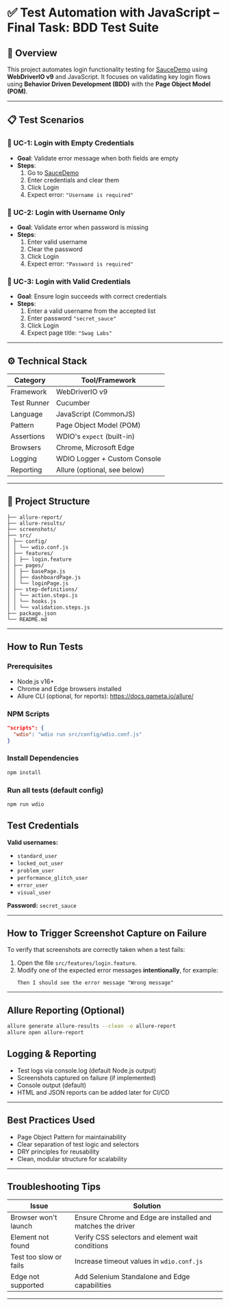 # ✅ Test Automation with JavaScript – Final Task: BDD Test Suite

## 🧭 Overview

This project automates login functionality testing for [SauceDemo](https://www.saucedemo.com/) using **WebDriverIO v9** and JavaScript. It focuses on validating key login flows using **Behavior Driven Development (BDD)** with the **Page Object Model (POM)**.

---

## 📋 Test Scenarios

### 🧪 UC-1: Login with Empty Credentials
- **Goal**: Validate error message when both fields are empty
- **Steps**:
  1. Go to [SauceDemo](https://www.saucedemo.com/)
  2. Enter credentials and clear them
  3. Click Login
  4. Expect error: `"Username is required"`

### 🧪 UC-2: Login with Username Only
- **Goal**: Validate error when password is missing
- **Steps**:
  1. Enter valid username
  2. Clear the password
  3. Click Login
  4. Expect error: `"Password is required"`

### 🧪 UC-3: Login with Valid Credentials
- **Goal**: Ensure login succeeds with correct credentials
- **Steps**:
  1. Enter a valid username from the accepted list
  2. Enter password `"secret_sauce"`
  3. Click Login
  4. Expect page title: `"Swag Labs"`

---

## ⚙️ Technical Stack

| Category           | Tool/Framework                  |
|--------------------|----------------------------------|
| Framework          | WebDriverIO v9                  |
| Test Runner        | Cucumber                        |
| Language           | JavaScript (CommonJS)           |
| Pattern            | Page Object Model (POM)         |
| Assertions         | WDIO's `expect` (built-in)      |
| Browsers           | Chrome, Microsoft Edge          |
| Logging            | WDIO Logger + Custom Console    |
| Reporting          | Allure (optional, see below)    |

---

## 📂 Project Structure

```plaintext
├── allure-report/
├── allure-results/
├── screenshots/
├── src/
│ ├── config/
│ │ └── wdio.conf.js
│ ├── features/
│ │ ├── login.feature
│ ├── pages/
│ │ ├── basePage.js
│ │ ├── dashboardPage.js
│ │ └── loginPage.js
│ ├── step-definitions/
│ │ └── action.steps.js
│ │ └── hooks.js
│ │ └── validation.steps.js
├── package.json
└── README.md
```

---

## How to Run Tests

### Prerequisites
- Node.js v16+  
- Chrome and Edge browsers installed 
- Allure CLI (optional, for reports): https://docs.qameta.io/allure/

### NPM Scripts

```json
"scripts": {
  "wdio": "wdio run src/config/wdio.conf.js"
}
```

### Install Dependencies
```bash
npm install
```

### Run all tests (default config)
```bash
npm run wdio
```


## Test Credentials

**Valid usernames:**

- `standard_user`
- `locked_out_user`
- `problem_user`
- `performance_glitch_user`
- `error_user`
- `visual_user`

**Password:** `secret_sauce`

---

## How to Trigger Screenshot Capture on Failure

To verify that screenshots are correctly taken when a test fails:

1. Open the file `src/features/login.feature`.
2. Modify one of the expected error messages **intentionally**, for example:
   ```gherkin
   Then I should see the error message "Wrong message"

---

##  Allure Reporting (Optional)
```bash
allure generate allure-results --clean -o allure-report
allure open allure-report
```

## Logging & Reporting

- Test logs via console.log (default Node.js output)
- Screenshots captured on failure (if implemented)
- Console output (default)
- HTML and JSON reports can be added later for CI/CD

---

## Best Practices Used

- Page Object Pattern for maintainability  
- Clear separation of test logic and selectors  
- DRY principles for reusability  
- Clean, modular structure for scalability

---

## Troubleshooting Tips

| Issue                    | Solution                                              |
|--------------------------|-------------------------------------------------------|
| Browser won't launch     | Ensure Chrome and Edge are installed and matches the driver    |
| Element not found        | Verify CSS selectors and element wait conditions     |
| Test too slow or fails   | Increase timeout values in `wdio.conf.js`            |
| Edge not supported       | Add Selenium Standalone and Edge capabilities        |

---


